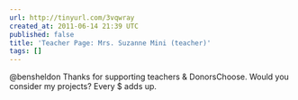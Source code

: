 ```yaml
---
url: http://tinyurl.com/3vqwray
created_at: 2011-06-14 21:39 UTC
published: false
title: 'Teacher Page: Mrs. Suzanne Mini (teacher)'
tags: []
---
```


@bensheldon Thanks for supporting teachers & DonorsChoose. Would you consider my projects? Every $ adds up.
